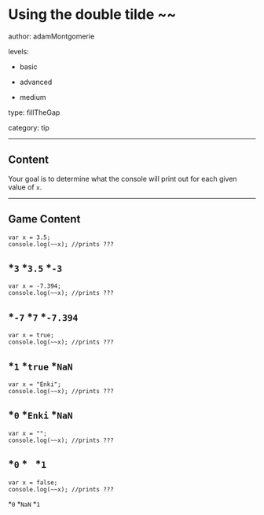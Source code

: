 # Using the double tilde ~~
author: adamMontgomerie

levels:

  - basic

  - advanced

  - medium

type: fillTheGap

category: tip

---
## Content

Your goal is to determine what the console will print out for each given value of `x`.

---
## Game Content

```
var x = 3.5;
console.log(~~x); //prints ???
```
*`3`
*`3.5`
*`-3`
---
```
var x = -7.394;
console.log(~~x); //prints ???
```
*`-7`
*`7`
*`-7.394`
---
```
var x = true;
console.log(~~x); //prints ???
```
*`1`
*`true`
*`NaN`
---
```
var x = "Enki";
console.log(~~x); //prints ???
```
*`0`
*`Enki`
*`NaN`
---
```
var x = "";
console.log(~~x); //prints ???
```
*`0`
*` `
*`1`
---
```
var x = false;
console.log(~~x); //prints ???
```
*`0`
*`NaN`
*`1`
